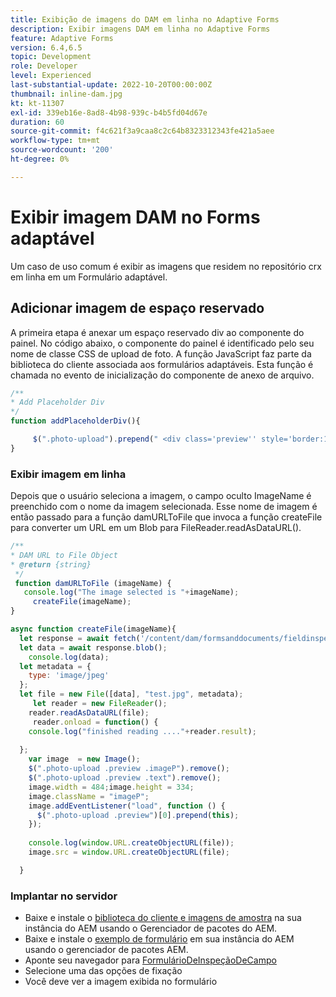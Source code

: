 ```yaml
---
title: Exibição de imagens do DAM em linha no Adaptive Forms
description: Exibir imagens DAM em linha no Adaptive Forms
feature: Adaptive Forms
version: 6.4,6.5
topic: Development
role: Developer
level: Experienced
last-substantial-update: 2022-10-20T00:00:00Z
thumbnail: inline-dam.jpg
kt: kt-11307
exl-id: 339eb16e-8ad8-4b98-939c-b4b5fd04d67e
duration: 60
source-git-commit: f4c621f3a9caa8c2c64b8323312343fe421a5aee
workflow-type: tm+mt
source-wordcount: '200'
ht-degree: 0%

---
```


# Exibir imagem DAM no Forms adaptável

Um caso de uso comum é exibir as imagens que residem no repositório crx em linha em um Formulário adaptável.

## Adicionar imagem de espaço reservado

A primeira etapa é anexar um espaço reservado div ao componente do painel. No código abaixo, o componente do painel é identificado pelo seu nome de classe CSS de upload de foto. A função JavaScript faz parte da biblioteca do cliente associada aos formulários adaptáveis. Esta função é chamada no evento de inicialização do componente de anexo de arquivo.

```javascript
/**
* Add Placeholder Div
*/
function addPlaceholderDiv(){

     $(".photo-upload").prepend(" <div class='preview'' style='border:1px dotted;height:225px;width:175px;text-align:center'><br><br><div class='text'>The Image will appear here</div></div><br>");
}
```

### Exibir imagem em linha

Depois que o usuário seleciona a imagem, o campo oculto ImageName é preenchido com o nome da imagem selecionada. Esse nome de imagem é então passado para a função damURLToFile que invoca a função createFile para converter um URL em um Blob para FileReader.readAsDataURL().

```javascript
/**
* DAM URL to File Object
* @return {string} 
 */
 function damURLToFile (imageName) {
   console.log("The image selected is "+imageName);
     createFile(imageName);
}
```

```javascript
async function createFile(imageName){
  let response = await fetch('/content/dam/formsanddocuments/fieldinspection/images/'+imageName);
  let data = await response.blob();
    console.log(data);
  let metadata = {
    type: 'image/jpeg'
  };
  let file = new File([data], "test.jpg", metadata);
     let reader = new FileReader();
    reader.readAsDataURL(file);
     reader.onload = function() {
    console.log("finished reading ...."+reader.result);
    
  };
    var image  = new Image();
    $(".photo-upload .preview .imageP").remove();
    $(".photo-upload .preview .text").remove();
    image.width = 484;image.height = 334;
    image.className = "imageP";
    image.addEventListener("load", function () {
      $(".photo-upload .preview")[0].prepend(this);
    });
    
    console.log(window.URL.createObjectURL(file));
    image.src = window.URL.createObjectURL(file);

  }
```

### Implantar no servidor

* Baixe e instale o [biblioteca do cliente e imagens de amostra](assets/InlineDAMImage.zip) na sua instância do AEM usando o Gerenciador de pacotes do AEM.
* Baixe e instale o [exemplo de formulário](assets/FieldInspectionForm.zip) em sua instância do AEM usando o gerenciador de pacotes AEM.
* Aponte seu navegador para [FormulárioDeInspeçãoDeCampo](http://localhost:4502/content/dam/formsanddocuments/fieldinspection/fieldinspection/jcr:content?wcmmode=disabled)
* Selecione uma das opções de fixação
* Você deve ver a imagem exibida no formulário
